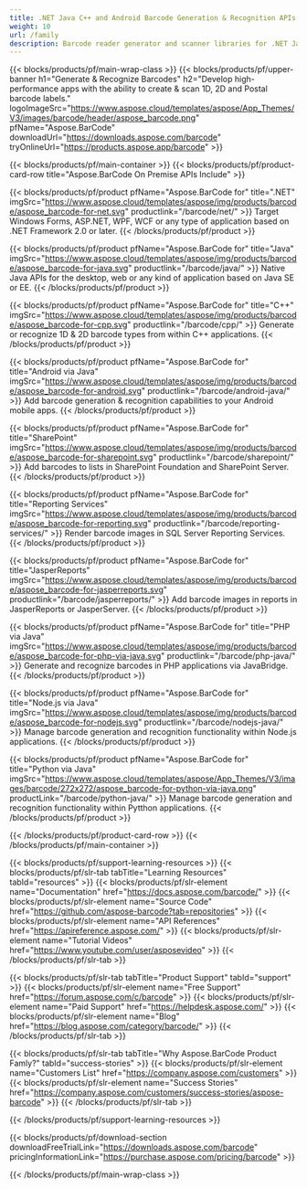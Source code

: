 ```yaml
---
title: .NET Java C++ and Android Barcode Generation & Recognition APIs 
weight: 10
url: /family
description: Barcode reader generator and scanner libraries for .NET Java Android & C++. Add barcode capabilities to SharePoint SSRS JasperReports and JasperServer
---
```


{{< blocks/products/pf/main-wrap-class >}}
{{< blocks/products/pf/upper-banner h1="Generate & Recognize Barcodes" h2="Develop high-performance apps with the ability to create & scan 1D, 2D and Postal barcode labels." logoImageSrc="https://www.aspose.cloud/templates/aspose/App_Themes/V3/images/barcode/header/aspose_barcode.png" pfName="Aspose.BarCode" downloadUrl="https://downloads.aspose.com/barcode" tryOnlineUrl="https://products.aspose.app/barcode" >}}

{{< blocks/products/pf/main-container >}}
{{< blocks/products/pf/product-card-row title="Aspose.BarCode On Premise APIs Include" >}}

{{< blocks/products/pf/product pfName="Aspose.BarCode for" title=".NET" imgSrc="https://www.aspose.cloud/templates/aspose/img/products/barcode/aspose_barcode-for-net.svg" productlink="/barcode/net/" >}}
Target Windows Forms, ASP.NET, WPF, WCF or any type of application based on .NET Framework 2.0 or later.
{{< /blocks/products/pf/product >}}

{{< blocks/products/pf/product pfName="Aspose.BarCode for" title="Java" imgSrc="https://www.aspose.cloud/templates/aspose/img/products/barcode/aspose_barcode-for-java.svg" productlink="/barcode/java/" >}}
Native Java APIs for the desktop, web or any kind of application based on Java SE or EE.
{{< /blocks/products/pf/product >}}

{{< blocks/products/pf/product pfName="Aspose.BarCode for" title="C++" imgSrc="https://www.aspose.cloud/templates/aspose/img/products/barcode/aspose_barcode-for-cpp.svg" productlink="/barcode/cpp/" >}}
Generate or recognize 1D & 2D barcode types from within C++ applications.
{{< /blocks/products/pf/product >}}

{{< blocks/products/pf/product pfName="Aspose.BarCode for" title="Android via Java" imgSrc="https://www.aspose.cloud/templates/aspose/img/products/barcode/aspose_barcode-for-android.svg" productlink="/barcode/android-java/" >}}
Add barcode generation & recognition capabilities to your Android mobile apps.
{{< /blocks/products/pf/product >}}

{{< blocks/products/pf/product pfName="Aspose.BarCode for" title="SharePoint" imgSrc="https://www.aspose.cloud/templates/aspose/img/products/barcode/aspose_barcode-for-sharepoint.svg" productlink="/barcode/sharepoint/" >}}
Add barcodes to lists in SharePoint Foundation and SharePoint Server.
{{< /blocks/products/pf/product >}}

{{< blocks/products/pf/product pfName="Aspose.BarCode for" title="Reporting Services" imgSrc="https://www.aspose.cloud/templates/aspose/img/products/barcode/aspose_barcode-for-reporting.svg" productlink="/barcode/reporting-services/" >}}
Render barcode images in SQL Server Reporting Services.
{{< /blocks/products/pf/product >}}

{{< blocks/products/pf/product pfName="Aspose.BarCode for" title="JasperReports" imgSrc="https://www.aspose.cloud/templates/aspose/img/products/barcode/aspose_barcode-for-jasperreports.svg" productlink="/barcode/jasperreports/" >}}
Add barcode images in reports in JasperReports or JasperServer.
{{< /blocks/products/pf/product >}}

{{< blocks/products/pf/product pfName="Aspose.BarCode for" title="PHP via Java" imgSrc="https://www.aspose.cloud/templates/aspose/img/products/barcode/aspose_barcode-for-php-via-java.svg" productlink="/barcode/php-java/" >}}
Generate and recognize barcodes in PHP applications via JavaBridge.
{{< /blocks/products/pf/product >}}

{{< blocks/products/pf/product pfName="Aspose.BarCode for" title="Node.js via Java" imgSrc="https://www.aspose.cloud/templates/aspose/img/products/barcode/aspose_barcode-for-nodejs.svg" productlink="/barcode/nodejs-java/" >}}
Manage barcode generation and recognition functionality within Node.js applications.
{{< /blocks/products/pf/product >}}

{{< blocks/products/pf/product pfName="Aspose.BarCode for" title="Python via Java" imgSrc="https://www.aspose.cloud/templates/aspose/App_Themes/V3/images/barcode/272x272/aspose_barcode-for-python-via-java.png" productLink="/barcode/python-java/" >}}
Manage barcode generation and recognition functionality within Pytthon applications.
{{< /blocks/products/pf/product >}}

{{< /blocks/products/pf/product-card-row >}}
{{< /blocks/products/pf/main-container >}}

{{< blocks/products/pf/support-learning-resources >}}
{{< blocks/products/pf/slr-tab tabTitle="Learning Resources" tabId="resources" >}}
{{< blocks/products/pf/slr-element name="Documentation" href="https://docs.aspose.com/barcode/" >}}
{{< blocks/products/pf/slr-element name="Source Code" href="https://github.com/aspose-barcode?tab=repositories" >}}
{{< blocks/products/pf/slr-element name="API References" href="https://apireference.aspose.com/" >}}
{{< blocks/products/pf/slr-element name="Tutorial Videos" href="https://www.youtube.com/user/asposevideo" >}}
{{< /blocks/products/pf/slr-tab >}}

{{< blocks/products/pf/slr-tab tabTitle="Product Support" tabId="support" >}}
{{< blocks/products/pf/slr-element name="Free Support" href="https://forum.aspose.com/c/barcode" >}}
{{< blocks/products/pf/slr-element name="Paid Support" href="https://helpdesk.aspose.com/" >}}
{{< blocks/products/pf/slr-element name="Blog" href="https://blog.aspose.com/category/barcode/" >}}
{{< /blocks/products/pf/slr-tab >}}

{{< blocks/products/pf/slr-tab tabTitle="Why Aspose.BarCode Product Famly?" tabId="success-stories" >}}
{{< blocks/products/pf/slr-element name="Customers List" href="https://company.aspose.com/customers" >}}
{{< blocks/products/pf/slr-element name="Success Stories" href="https://company.aspose.com/customers/success-stories/aspose-barcode" >}}
{{< /blocks/products/pf/slr-tab >}}

{{< /blocks/products/pf/support-learning-resources >}}

{{< blocks/products/pf/download-section downloadFreeTrialLink="https://downloads.aspose.com/barcode" pricingInformationLink="https://purchase.aspose.com/pricing/barcode" >}}

{{< /blocks/products/pf/main-wrap-class >}}